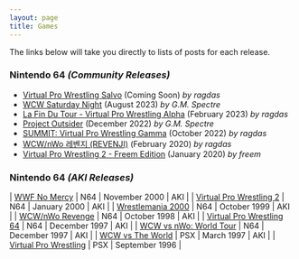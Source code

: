 ```yaml
---
layout: page
title: Games
---
```


The links below will take you directly to lists of posts for each release.


### Nintendo 64 *(Community Releases)*

- [Virtual Pro Wrestling Salvo](../salvo/) (Coming Soon) *by ragdas*
- [WCW Saturday Night](../wcwsatnight/) (August 2023) *by G.M. Spectre*
- [La Fin Du Tour - Virtual Pro Wrestling Alpha](../lafindutour/) (February 2023) *by ragdas*
- [Project Outsider](../project-outsider/) (December 2022) *by G.M. Spectre*
- [SUMMIT: Virtual Pro Wrestling Gamma](../summit/) (October 2022) *by ragdas*
- [WCW/nWo 레벤지 (REVENJI)](../revenji/) (February 2020) *by ragdas*
- [Virtual Pro Wrestling 2 - Freem Edition](../vpw2-fe/) (January 2020) *by freem*

### Nintendo 64 *(AKI Releases)*

| [WWF No Mercy](../nomercy/) | N64 | November 2000 | AKI |
| [Virtual Pro Wrestling 2](../vpw2/) | N64 | January 2000 | AKI |
| [Wrestlemania 2000](../wm2k/) | N64 | October 1999 | AKI |
| [WCW/nWo Revenge](../revenge/) | N64 | October 1998 | AKI |
| [Virtual Pro Wrestling 64](../vpw64/) | N64 | December 1997 | AKI |
| [WCW vs nWo: World Tour](../worldtour/) | N64 | December 1997 | AKI |
| [WCW vs The World](../vsworld/) | PSX | March 1997 | AKI |
| [Virtual Pro Wrestling](../vpw/) | PSX | September 1996 |
